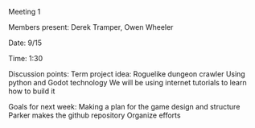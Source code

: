 Meeting 1

Members present: Derek Tramper, Owen Wheeler

Date: 9/15

Time: 1:30

Discussion points:
Term project idea: Roguelike dungeon crawler
Using python and Godot technology
We will be using internet tutorials to learn how to build it

Goals for next week:
Making a plan for the game design and structure
Parker makes the github repository
Organize efforts
